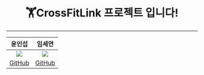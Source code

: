 <div align=center>
  
  # 🏋️CrossFitLink 프로젝트 입니다!

- - -

| 윤인섭 | 임세연 |
| :---: | :---: |
| ![](https://avatars.githubusercontent.com/u/55538952?v=4) | ![](https://avatars.githubusercontent.com/u/124178635?v=4) |
|[GitHub](https://github.com/insub2004)|[GitHub](https://github.com/caboooom)
  
</div>
